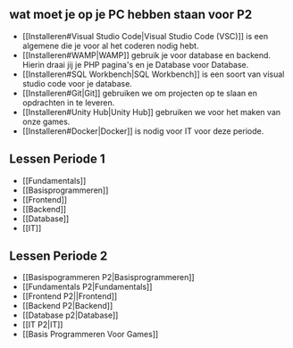 ## wat moet je op je PC hebben staan voor P2
-  [[Installeren#Visual Studio Code|Visual Studio Code (VSC)]] is een algemene die je voor al het coderen nodig hebt.
- [[Installeren#WAMP|WAMP]] gebruik je voor database en backend. Hierin draai jij je PHP pagina's en je Database voor Database.
- [[Installeren#SQL Workbench|SQL Workbench]] is een soort van visual studio code voor je database. 
- [[Installeren#Git|Git]] gebruiken we om projecten op te slaan en opdrachten in te leveren.
- [[Installeren#Unity Hub|Unity Hub]] gebruiken we voor het maken van onze games. 
- [[Installeren#Docker|Docker]] is nodig voor IT voor deze periode.


## Lessen Periode 1
- [[Fundamentals]]
- [[Basisprogrammeren]]
- [[Frontend]]
- [[Backend]]
- [[Database]]
- [[IT]]

## Lessen Periode 2
- [[Basispogrammeren P2|Basisprogrammeren]]
- [[Fundamentals P2|Fundamentals]]
- [[Frontend P2||Frontend]]
- [[Backend P2|Backend]]
- [[Database p2|Database]]
- [[IT P2|IT]]
- [[Basis Programmeren Voor Games]]
